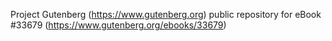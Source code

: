 Project Gutenberg (https://www.gutenberg.org) public repository for eBook #33679 (https://www.gutenberg.org/ebooks/33679)
